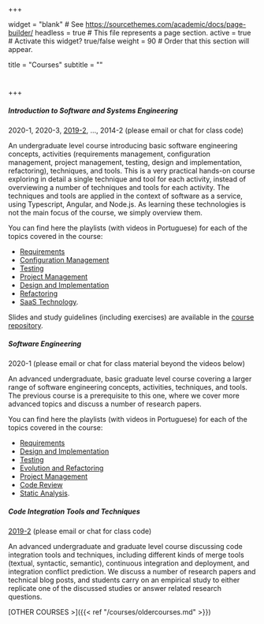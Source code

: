+++

widget = "blank"  # See https://sourcethemes.com/academic/docs/page-builder/
headless = true  # This file represents a page section.
active = true  # Activate this widget? true/false
weight = 90  # Order that this section will appear.

title = "Courses"
subtitle = ""

# 

+++

##### Introduction to Software and Systems Engineering

2020-1, 2020-3, [2019-2](https://classroom.google.com/u/0/c/Mzc0MjkzOTA0ODBa), ..., 2014-2 
(please email or chat for class code)

An undergraduate level course introducing basic software engineering concepts, activities (requirements management, configuration management, project management, testing, design and implementation, refactoring), techniques, and tools. This is a very practical hands-on course exploring in detail a single technique and tool for each activity, instead of overviewing a number of techniques and tools for each activity. The techniques and tools are applied in the context of software as a service, using Typescript, Angular, and Node.js. As learning these technologies is not the main focus of the course, we simply overview them. 

You can find here the playlists (with videos in Portuguese) for each of the topics covered in the course: 

- [Requirements](https://www.youtube.com/watch?v=G3texi8S3fk&list=PLE-5PZOOoVUjpQV4efFvMXhsWQQroXgeN)
- [Configuration Management](https://www.youtube.com/watch?v=y24gtsd8PLw&list=PLE-5PZOOoVUhwIHh8bfsIK2basXnvlOET)
- [Testing](https://www.youtube.com/watch?v=GwCcuJ1TZ0E&list=PLE-5PZOOoVUjRyFIqfbBh33SkjRJjOl24)
- [Project Management](https://www.youtube.com/watch?v=79MtK8AfzlA&list=PLE-5PZOOoVUjGRq7oFQ3NQS_dWjPhNnJ1)
- [Design and Implementation](https://www.youtube.com/watch?v=k3u7Ku8xzPE&list=PLE-5PZOOoVUhA1qY8_maXiU5Gm0UjSflf)
- [Refactoring](https://www.youtube.com/watch?v=Mn-YkY7BYA8&list=PLE-5PZOOoVUhMcaasNeSSCf1ZaWvmMY7B)
- [SaaS Technology](https://www.youtube.com/playlist?list=PLE-5PZOOoVUhlfGwlK7dbuX9n4ngOxOLO).

Slides and study guidelines (including exercises) are available in the [course repository](https://github.com/pauloborba/software-engineering-courses). 

##### Software Engineering

2020-1
(please email or chat for class material beyond the videos below)

An advanced undergraduate, basic graduate level course covering a larger range of software engineering concepts, activities, techniques, and tools. The previous course is a prerequisite to this one, where we cover more advanced topics and discuss a number of research papers. 

You can find here the playlists (with videos in Portuguese) for each of the topics covered in the course: 

- [Requirements](https://www.youtube.com/watch?v=0zYgtcUgXtM&list=PLE-5PZOOoVUgQmHHn-bXzr5AyDWkl3n1G)
- [Design and Implementation](https://www.youtube.com/watch?v=yGO5wxtV0Vs&list=PLE-5PZOOoVUhMxgzBxkAPaij4KF77kftq)
- [Testing](https://www.youtube.com/watch?v=nOQnAkC0Yt4&list=PLE-5PZOOoVUiEVKU4PrgpESddSlrhYZ7x)
- [Evolution and Refactoring](https://www.youtube.com/watch?v=Mn-YkY7BYA8&list=PLE-5PZOOoVUhFoRtBfsOkhT5-x5DzrLRV)
- [Project Management](https://www.youtube.com/watch?v=A4zb6PTAfBQ&list=PLE-5PZOOoVUiOoeFsj9_VasLn7xsMBxGN)
- [Code Review](https://www.youtube.com/watch?v=AxW6z7_Gs2g&list=PLE-5PZOOoVUg42Tl11F3J02o5n5ZnCTNJ)
- [Static Analysis](https://www.youtube.com/watch?v=VqNjTqUm-BE&list=PLE-5PZOOoVUjao8BeNye0nUZ7zfJRL2mq).

##### Code Integration Tools and Techniques

[2019-2](https://classroom.google.com/u/0/c/Mzc0NzYxMjU0NDNa)
(please email or chat for class code)

An advanced undergraduate and graduate level course discussing code integration tools and techniques, including different kinds of merge tools (textual, syntactic, semantic), continuous integration and deployment, and integration conflict prediction. We discuss a number of research papers and technical blog posts, and students carry on an empirical study to either replicate one of the discussed studies or answer related research questions.

[OTHER COURSES >]({{< ref "/courses/oldercourses.md" >}})
